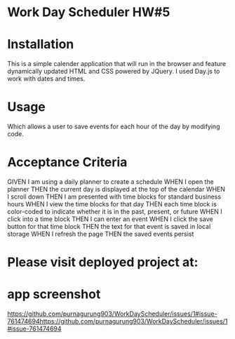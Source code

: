 # Work Day Scheduler HW#5
# Installation
This is a simple calender  application that will run in the browser and feature dynamically updated HTML and CSS powered by JQuery. I used Day.js to work with dates and times.
# Usage
Which allows a user to save events for each hour of the day by modifying code.

# Acceptance Criteria
GIVEN I am using a daily planner to create a schedule
WHEN I open the planner
THEN the current day is displayed at the top of the calendar
WHEN I scroll down
THEN I am presented with time blocks for standard business hours
WHEN I view the time blocks for that day
THEN each time block is color-coded to indicate whether it is in the past, present, or future
WHEN I click into a time block
THEN I can enter an event
WHEN I click the save button for that time block
THEN the text for that event is saved in local storage
WHEN I refresh the page
THEN the saved events persist

# Please visit deployed project at:
# app screenshot
https://github.com/purnagurung903/WorkDayScheduler/issues/1#issue-761474694https://github.com/purnagurung903/WorkDayScheduler/issues/1#issue-761474694
